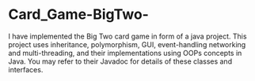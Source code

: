 # Card_Game-BigTwo-

I have implemented the Big Two card game in form of a java project. This project uses inheritance, polymorphism, GUI, event-handling networking and multi-threading, and their implementations using OOPs concepts in Java. You may refer to their Javadoc for details of these classes and interfaces.

